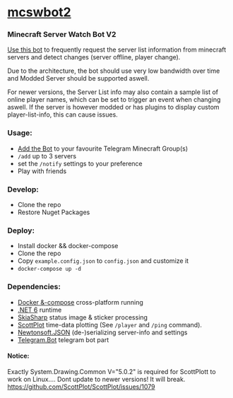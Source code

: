 # [mcswbot2](https://github.com/Hexxonite/mcswbot2)

### Minecraft Server Watch Bot V2

[Use this bot](https://t.me/mcsw_bot) to frequently request the server list information from minecraft servers and detect changes (server offline, player change).

Due to the architecture, the bot should use very low bandwidth over time and Modded Server should be supported aswell.

For newer versions, the Server List info may also contain a sample list of online player names, which can be set to trigger an event when changing aswell. If the server is however modded or has plugins to display custom player-list-info, this can cause issues.

### Usage:

- [Add the Bot](https://t.me/mcsw_bot?startgroup=add) to your favourite Telegram Minecraft Group(s)
- `/add` up to 3 servers
- set the `/notify` settings to your preference
- Play with friends

### Develop:

- Clone the repo
- Restore Nuget Packages

### Deploy:

- Install docker && docker-compose
- Clone the repo
- Copy `example.config.json` to `config.json` and customize it
- `docker-compose up -d`

### Dependencies:
- [Docker &-compose](https://docker.com/) cross-platform running
- [.NET 6](https://dotnet.microsoft.com/) runtime
- [SkiaSharp](https://github.com/mono/SkiaSharp) status image & sticker processing
- [ScottPlot](https://github.com/swharden/ScottPlot) time-data plotting (See `/player` and `/ping` command).
- [Newtonsoft.JSON](https://github.com/JamesNK/Newtonsoft.Json) (de-)serializing server-info and settings
- [Telegram.Bot](https://github.com/TelegramBots/telegram.bot) telegram bot part

#### Notice:

Exactly System.Drawing.Common V="5.0.2" is required for ScottPlott to work on Linux....
Dont update to newer versions! It will break.
https://github.com/ScottPlot/ScottPlot/issues/1079
